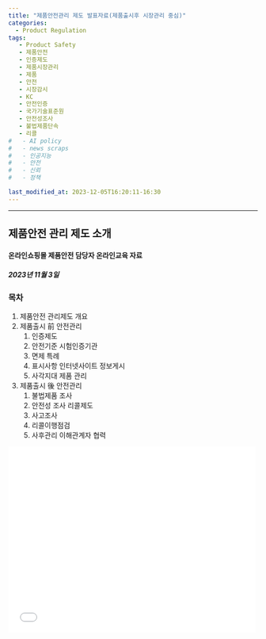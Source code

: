 ```yaml
---
title: "제품안전관리 제도 발표자료(제품출시후 시장관리 중심)"
categories:
  - Product Regulation
tags:
   - Product Safety
   - 제품안전
   - 인증제도
   - 제품시장관리
   - 제품
   - 안전
   - 시장감시
   - KC
   - 안전인증
   - 국가기술표준원
   - 안전성조사
   - 불법제품단속
   - 리콜
#   - AI policy
#   - news scraps
#   - 인공지능
#   - 안전
#   - 신뢰
#   - 정책

last_modified_at: 2023-12-05T16:20:11-16:30
---
```

_________________

## 제품안전 관리 제도 소개
#### 온라인쇼핑몰 제품안전 담당자 온라인교육 자료
##### 2023년 11월 3일

### 목차
1. 제품안전 관리제도 개요
2. 제품출시 前 안전관리
   1. 인증제도
   2. 안전기준 시험인증기관
   3. 면제 특례
   4. 표시사항 인터넷사이트 정보게시
   5. 사각지대 제품 관리
3. 제품출시 後 안전관리
   1. 불법제품 조사
   2. 안전성 조사 리콜제도
   3. 사고조사
   4. 리콜이행점검
   5. 사후관리 이해관계자 협력


<embed src="/assets/제품안전관리 제도 설명자료 2023(제품출시후 중심)v3.7 - o.pdf" width="500" height="375" type="application/pdf">
